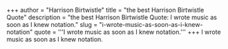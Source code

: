 +++
author = "Harrison Birtwistle"
title = "the best Harrison Birtwistle Quote"
description = "the best Harrison Birtwistle Quote: I wrote music as soon as I knew notation."
slug = "i-wrote-music-as-soon-as-i-knew-notation"
quote = '''I wrote music as soon as I knew notation.'''
+++
I wrote music as soon as I knew notation.
